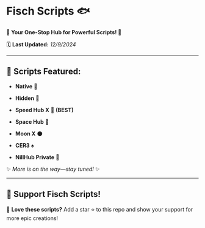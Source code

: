 # Fisch Scripts 🐟  
**🚀 Your One-Stop Hub for Powerful Scripts! 🚀**

🗓️ **Last Updated:** *12/9/2024*

---

## 📜 **Scripts Featured:**

- **Native** 🍃  

- **Hidden** 🌙  

- **Speed Hub X** 🚗 **(BEST)**

- **Space Hub** 🌌  

- **Moon X** 🌑  

- **CER3** ♠

- **NillHub Private** 📜  

✨ *More is on the way—stay tuned!* ✨  

---

## 🌟 **Support Fisch Scripts!**  
🎯 **Love these scripts?** Add a star ⭐ to this repo and show your support for more epic creations!  

